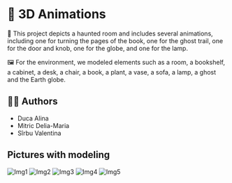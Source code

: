 # 🗿 3D Animations

👻 This project depicts a haunted room and includes several animations, including one for turning the pages of the book, one for the ghost trail, one for the door and knob, one for the globe, and one for the lamp.

🖼️ For the environment, we modeled elements such as a room, a bookshelf, a cabinet, a desk, a chair, a book, a plant, a vase, a sofa, a lamp, a ghost and the Earth globe.

## 👩‍💻 Authors
* Duca Alina
* Mitric Delia-Maria
* Sîrbu Valentina

## Pictures with modeling

![Img1](https://github.com/alinaduca/A3D/blob/main/Images/img1.png)
![Img2](https://github.com/alinaduca/A3D/blob/main/Images/img2.png)
![Img3](https://github.com/alinaduca/A3D/blob/main/Images/img3.png)
![Img4](https://github.com/alinaduca/A3D/blob/main/Images/img4.png)
![Img5](https://github.com/alinaduca/A3D/blob/main/Images/img5.png)

